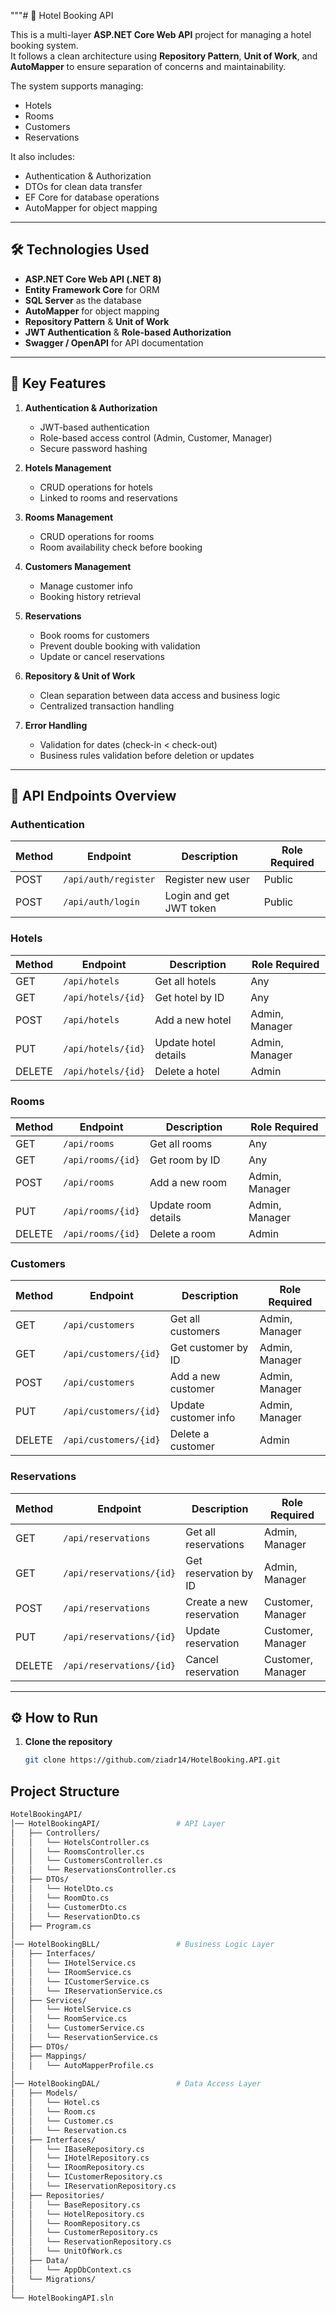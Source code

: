 """# 🏨 Hotel Booking API

This is a multi-layer **ASP.NET Core Web API** project for managing a hotel booking system.  
It follows a clean architecture using **Repository Pattern**, **Unit of Work**, and **AutoMapper** to ensure separation of concerns and maintainability.  

The system supports managing:
- Hotels
- Rooms
- Customers
- Reservations

It also includes:
- Authentication & Authorization
- DTOs for clean data transfer
- EF Core for database operations
- AutoMapper for object mapping

---

## 🛠 Technologies Used

- **ASP.NET Core Web API (.NET 8)**  
- **Entity Framework Core** for ORM  
- **SQL Server** as the database  
- **AutoMapper** for object mapping  
- **Repository Pattern** & **Unit of Work**  
- **JWT Authentication** & **Role-based Authorization**  
- **Swagger / OpenAPI** for API documentation  

---

## 🔑 Key Features

1. **Authentication & Authorization**
   - JWT-based authentication
   - Role-based access control (Admin, Customer, Manager)
   - Secure password hashing  

2. **Hotels Management**
   - CRUD operations for hotels
   - Linked to rooms and reservations

3. **Rooms Management**
   - CRUD operations for rooms
   - Room availability check before booking

4. **Customers Management**
   - Manage customer info
   - Booking history retrieval

5. **Reservations**
   - Book rooms for customers
   - Prevent double booking with validation
   - Update or cancel reservations

6. **Repository & Unit of Work**
   - Clean separation between data access and business logic  
   - Centralized transaction handling  

7. **Error Handling**
   - Validation for dates (check-in < check-out)  
   - Business rules validation before deletion or updates  

---

## 📄 API Endpoints Overview

### Authentication
| Method | Endpoint              | Description            | Role Required |
|--------|----------------------|------------------------|---------------|
| POST   | `/api/auth/register` | Register new user       | Public        |
| POST   | `/api/auth/login`    | Login and get JWT token | Public        |

### Hotels
| Method | Endpoint           | Description          | Role Required |
|--------|-------------------|----------------------|---------------|
| GET    | `/api/hotels`     | Get all hotels       | Any           |
| GET    | `/api/hotels/{id}`| Get hotel by ID      | Any           |
| POST   | `/api/hotels`     | Add a new hotel      | Admin, Manager |
| PUT    | `/api/hotels/{id}`| Update hotel details | Admin, Manager |
| DELETE | `/api/hotels/{id}`| Delete a hotel       | Admin         |

### Rooms
| Method | Endpoint           | Description          | Role Required |
|--------|-------------------|----------------------|---------------|
| GET    | `/api/rooms`      | Get all rooms        | Any           |
| GET    | `/api/rooms/{id}` | Get room by ID       | Any           |
| POST   | `/api/rooms`      | Add a new room       | Admin, Manager |
| PUT    | `/api/rooms/{id}` | Update room details  | Admin, Manager |
| DELETE | `/api/rooms/{id}` | Delete a room        | Admin         |

### Customers
| Method | Endpoint              | Description           | Role Required |
|--------|----------------------|-----------------------|---------------|
| GET    | `/api/customers`     | Get all customers     | Admin, Manager |
| GET    | `/api/customers/{id}`| Get customer by ID    | Admin, Manager |
| POST   | `/api/customers`     | Add a new customer    | Admin, Manager |
| PUT    | `/api/customers/{id}`| Update customer info  | Admin, Manager |
| DELETE | `/api/customers/{id}`| Delete a customer     | Admin         |

### Reservations
| Method | Endpoint                  | Description              | Role Required |
|--------|---------------------------|--------------------------|---------------|
| GET    | `/api/reservations`       | Get all reservations     | Admin, Manager |
| GET    | `/api/reservations/{id}`  | Get reservation by ID    | Admin, Manager |
| POST   | `/api/reservations`       | Create a new reservation | Customer, Manager |
| PUT    | `/api/reservations/{id}`  | Update reservation       | Customer, Manager |
| DELETE | `/api/reservations/{id}`  | Cancel reservation       | Customer, Manager |

---

## ⚙️ How to Run

1. **Clone the repository**
   ```bash
   git clone https://github.com/ziadr14/HotelBooking.API.git

## Project Structure
```bash
HotelBookingAPI/
│── HotelBookingAPI/                 # API Layer
│   ├── Controllers/
│   │   └── HotelsController.cs
│   │   └── RoomsController.cs
│   │   └── CustomersController.cs
│   │   └── ReservationsController.cs
│   ├── DTOs/
│   │   └── HotelDto.cs
│   │   └── RoomDto.cs
│   │   └── CustomerDto.cs
│   │   └── ReservationDto.cs
│   ├── Program.cs
│
│── HotelBookingBLL/                 # Business Logic Layer
│   ├── Interfaces/
│   │   └── IHotelService.cs
│   │   └── IRoomService.cs
│   │   └── ICustomerService.cs
│   │   └── IReservationService.cs
│   ├── Services/
│   │   └── HotelService.cs
│   │   └── RoomService.cs
│   │   └── CustomerService.cs
│   │   └── ReservationService.cs
│   ├── DTOs/
│   ├── Mappings/
│   │   └── AutoMapperProfile.cs
│
│── HotelBookingDAL/                 # Data Access Layer
│   ├── Models/
│   │   └── Hotel.cs
│   │   └── Room.cs
│   │   └── Customer.cs
│   │   └── Reservation.cs
│   ├── Interfaces/
│   │   └── IBaseRepository.cs
│   │   └── IHotelRepository.cs
│   │   └── IRoomRepository.cs
│   │   └── ICustomerRepository.cs
│   │   └── IReservationRepository.cs
│   ├── Repositories/
│   │   └── BaseRepository.cs
│   │   └── HotelRepository.cs
│   │   └── RoomRepository.cs
│   │   └── CustomerRepository.cs
│   │   └── ReservationRepository.cs
│   │   └── UnitOfWork.cs
│   ├── Data/
│   │   └── AppDbContext.cs
│   └── Migrations/
│
└── HotelBookingAPI.sln
